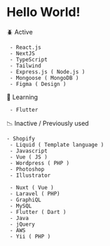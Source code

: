 
<h1>Hello World!</h1>

:beetle: Active

     - React.js
     - NextJS
     - TypeScript
     - Tailwind
     - Express.js ( Node.js )
     - Mongoose ( MongoDB )  
     - Figma ( Design )
     
🌱 Learning

     - Flutter

     
:chart_with_downwards_trend: Inactive / Previously used 

     
    - Shopify
     - Liquid ( Template language )
     - Javascript
     - Vue ( JS )
     - Wordpress ( PHP )
     - Photoshop 
     - Illustrator

     - Nuxt ( Vue )
     - Laravel ( PHP)
     - GraphiQL 
     - MySQL
     - Flutter ( Dart )
     - Java
     - jQuery
     - AWS
     - Yii ( PHP )
  
     
